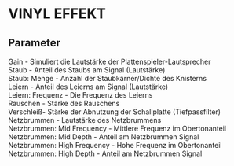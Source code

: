 VINYL EFFEKT
============

Parameter
---------

Gain - Simuliert die Lautstärke der Plattenspieler-Lautsprecher  
Staub - Anteil des Staubs am Signal (Lautstärke)  
Staub: Menge - Anzahl der Staubkärner/Dichte des Knisterns  
Leiern - Anteil des Leierns am Signal (Lautstärke)  
Leiern: Frequenz - Die Frequenz des Leierns  
Rauschen - Stärke des Rauschens  
Verschleiß- Stärke der Abnutzung der Schallplatte (Tiefpassfilter)  
Netzbrummen - Lautstärke des Netzbrummens  
Netzbrummen: Mid Frequency - Mittlere Frequenz im Obertonanteil  
Netzbrummen: Mid Depth - Anteil am Netzbrummen Signal  
Netzbrummen: High Frequency - Hohe Frequenz im Obertonanteil  
Netzbrummen: High Depth - Anteil am Netzbrummen Signal  
